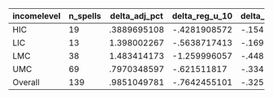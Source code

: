 incomelevel|n_spells|delta_adj_pct|delta_reg_u_10|delta_reg_u_20|delta_reg_u_30|delta_reg_u_40|delta_reg_u_50|delta_reg_u_60|delta_reg_u_70|delta_reg_u_80|delta_reg_u_90
---|---|---|---|---|---|---|---|---|---|---|---
HIC|19|.3889695108|-.4281908572|-.1549289674|-.0920966044|.0492232181|.1442750245|.4617568851|.496730268|.7144083381|2.989532232
LIC|13|1.398002267|-.5638717413|-.1699390411|-.0896492004|.1339449137|.6527267694|.7571762204|1.657662988|2.301187038|6.309349537
LMC|38|1.483414173|-1.259996057|-.4483642578|.1840667725|1.0260818|1.107268095|1.715368271|2.245892048|3.189684629|4.486558437
UMC|69|.7970348597|-.621511817|-.3348757327|-.0013955832|.2392011434|.5041148067|.6258043647|1.089253068|1.82250154|3.092921495
Overall|139|.9851049781|-.7642455101|-.3258785903|.0286544394|.418507278|.6337178349|.9135335684|1.377624869|2.089566946|3.760600328

